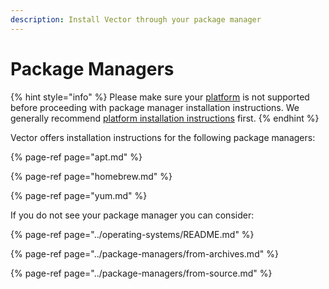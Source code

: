 ```yaml
---
description: Install Vector through your package manager
---
```


# Package Managers

{% hint style="info" %}
Please make sure your [platform][docs.platforms] is not supported before proceeding
with package manager installation instructions. We generally recommend
[platform installation instructions][docs.platforms] first.
{% endhint %}

Vector offers installation instructions for the following package managers:

{% page-ref page="apt.md" %}

{% page-ref page="homebrew.md" %}

{% page-ref page="yum.md" %}

If you do not see your package manager you can consider:

{% page-ref page="../operating-systems/README.md" %}

{% page-ref page="../package-managers/from-archives.md" %}

{% page-ref page="../package-managers/from-source.md" %}


[docs.platforms]: ../../..docs/setup/installation/platforms
